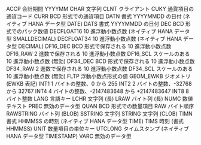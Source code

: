 ACCP	会計期間 YYYYMM
CHAR	文字列
CLNT	クライアント
CUKY	通貨項目の通貨コード
CURR	BCD 形式での通貨項目
DATN	書式 YYYYMMDD の日付 (ネイティブ HANA データ型 DATE)
DATS	書式 YYYYMMDD の日付
DEC	BCD 形式でのパック数値
DECFLOAT16	10 進浮動小数点数 (ネイティブ HANA データ型 SMALLDECIMAL)
DECFLOAT34	10 進浮動小数点数 (ネイティブ HANA データ型 DECIMAL)
DF16_DEC	BCD 形式で保存される 10 進浮動小数点数
DF16_RAW	2 進数で保存される 10 進浮動小数点数
DF16_SCL	スケールのある 10 進浮動小数点数 (無効)
DF34_DEC	BCD 形式で保存される 10 進浮動小数点数
DF34_RAW	2 進数で保存される 10 進浮動小数点数
DF34_SCL	スケールのある 10 進浮動小数点数 (無効)
FLTP	浮動小数点形式の値
GEOM_EWKB	ジオメトリ (EWKB 表記)
INT1	1 バイトの整数、0 から 255
INT2	2 バイトの整数、-32768 から 32767
INT4	4 バイトの整数、-2147483648 から +2147483647
INT8	8 バイト整数
LANG	言語キー
LCHR	文字列 (長)
LRAW	バイト列 (長)
NUMC	数値テキスト
PREC	無効のデータ型
QUAN	BCD 形式での数量項目
RAW	バイト順序
RAWSTRING	バイト列 (BLOB)
SSTRING	文字列
STRING	文字列 (CLOB)
TIMN	書式 HHMMSS の時刻 (ネイティブ HANA データ型 TIME)
TIMS	時刻 (書式 HHMMSS)
UNIT	数量項目の単位キー
UTCLONG	タイムスタンプ (ネイティブ HANA データ型 TIMESTAMP)
VARC	無効のデータ型

